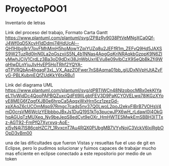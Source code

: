 # ProyectoPOO1
Inventario de letras

Link del proceso del trabajo, Formato Carta Gantt 
https://www.plantuml.com/plantuml/svg/ZP8zRy9038PtVeMNgXCa0Qf-J4Wf0qD5XcvH1dDdmj74HdUcAl--QH1HIbg9rV7pvFMhMmH5hoMowYZpiYUZq8u2JEFfR1m_ZEFvQ9Hd5JAXSS9W2TuzRd0lnN0La2qGszxiiS5N_4b1NNas4ApgGqKriNRAqkbGzppK9N6ZIyMwhJCjV1CrdLz3Ba3oD9dDxi38JnWbUxrIEVu8e09vlbCzX9SeQbBkZfj9WqHlwDLnYjuJIvHvEP5HoTRhf2YQYA-qTPVRQbAn4hgagF3xL_VX_AazZOFwer7nS8Aqma01bb_giUDxNVpHJtAZvFyG-PBLKubmEQfZUdKkY6txRBu1

Link del diagrama UML
https://www.plantuml.com/plantuml/svg/dPBTIWCn48NlzobocMBx0ekKIYaeL11yWjdDc4QooPAPBQZuxcQdFtI9IlLgbtFEV3D9PaKCYOVELwq78lKGzXYovE8MEG6fZqgfXJB0e6hrpCa5AqgxWxHrn5cz1zezGd-xpXAqZ6cUCOmMqp97Rmgc7cads5nv37Q0LwoL2poJ2ekyFlBrB7VOHsV4mD0crsVM6WcIzYElbbboJBxJs1DuQ19S1kTg3pucwJPX6wH_rLdawI0I4OkGhqAGUqTzMUXeq_Ny9beJeqS8edCyt9eOXr_HmHWTESMwkEmSBBH3ITTxz-AGT92-FmPfQ7Xyrxyq-AoE-xI5yN4j7lS86cpHZC7f_1RvxcnT7Au4RQX0PUbgMB7VYyNojC3VckV6lxiRgbOOpD3vBm00


una de las dificultades que fueron Vistas y resueltas fue el uso de git en Eclipse, pero lo pudimos solucionar y fuimos capaces de trabajar mucho mas eficiente en eclipse conectado a este repositorio por medio de un token
